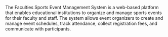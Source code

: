 The Faculties Sports Event Management System is a web-based platform that enables
educational institutions to organize and manage sports events for their faculty and staff. The
system allows event organizers to create and manage event schedules, track attendance, collect
registration fees, and communicate with participants.